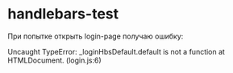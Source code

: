 # handlebars-test

При попытке открыть login-page получаю ошибку:

Uncaught TypeError: _loginHbsDefault.default is not a function
    at HTMLDocument.<anonymous> (login.js:6)
